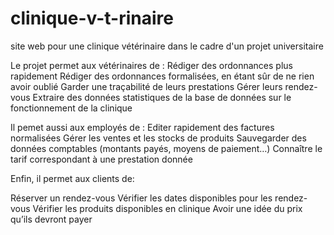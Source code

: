 clinique-v-t-rinaire
====================

site web pour une clinique vétérinaire dans le cadre d'un projet universitaire

Le projet permet  aux vétérinaires de :
Rédiger des ordonnances plus rapidement
Rédiger des ordonnances formalisées, en étant sûr de ne rien avoir oublié
Garder une traçabilité de leurs prestations
Gérer leurs rendez-vous
Extraire des données statistiques de la base de données sur le fonctionnement de la clinique

Il pemet aussi aux employés de :
Editer rapidement des factures normalisées
Gérer les ventes et les stocks de produits
Sauvegarder des données comptables (montants payés, moyens de paiement…)
Connaître le tarif correspondant à une prestation donnée


Enfin, il permet  aux clients de:

Réserver un rendez-vous
Vérifier les dates disponibles pour les rendez-vous
Vérifier les produits disponibles en clinique
Avoir une idée du prix qu’ils devront payer
